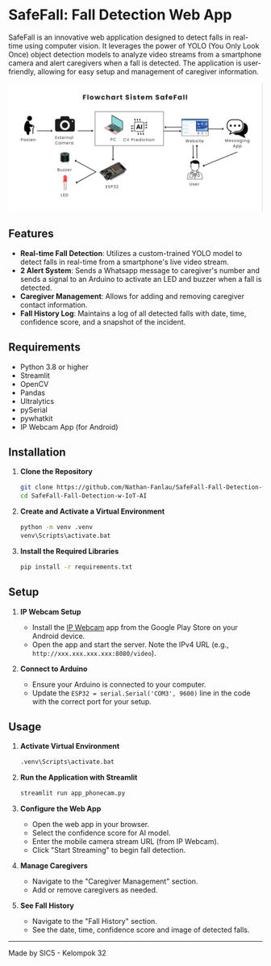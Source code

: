# SafeFall: Fall Detection Web App

SafeFall is an innovative web application designed to detect falls in real-time using computer vision. It leverages the power of YOLO (You Only Look Once) object detection models to analyze video streams from a smartphone camera and alert caregivers when a fall is detected. The application is user-friendly, allowing for easy setup and management of caregiver information.

![screenshot](Flowchart.png)

## Features

- **Real-time Fall Detection**: Utilizes a custom-trained YOLO model to detect falls in real-time from a smartphone's live video stream.
- **2 Alert System**: Sends a Whatsapp message to caregiver's number and sends a signal to an Arduino to activate an LED and buzzer when a fall is detected.
- **Caregiver Management**: Allows for adding and removing caregiver contact information.
- **Fall History Log**: Maintains a log of all detected falls with date, time, confidence score, and a snapshot of the incident.

## Requirements

- Python 3.8 or higher
- Streamlit
- OpenCV
- Pandas
- Ultralytics
- pySerial
- pywhatkit
- IP Webcam App (for Android)

## Installation

1. **Clone the Repository**
    ```bash
    git clone https://github.com/Nathan-Fanlau/SafeFall-Fall-Detection-w-IoT-AI.git
    cd SafeFall-Fall-Detection-w-IoT-AI
    ```
    
2. **Create and Activate a Virtual Environment**
    ```bash
    python -m venv .venv
    venv\Scripts\activate.bat
    ```

3. **Install the Required Libraries**
    ```bash
    pip install -r requirements.txt
    ```

## Setup

1. **IP Webcam Setup**
   - Install the [IP Webcam](https://play.google.com/store/apps/details?id=com.pas.webcam) app from the Google Play Store on your Android device.
   - Open the app and start the server. Note the IPv4 URL (e.g., `http://xxx.xxx.xxx.xxx:8080/video`).

2. **Connect to Arduino**
   - Ensure your Arduino is connected to your computer.
   - Update the `ESP32 = serial.Serial('COM3', 9600)` line in the code with the correct port for your setup.

## Usage

1. **Activate Virtual Environment**
    ```bash
    .venv\Scripts\activate.bat
    ```

2. **Run the Application with Streamlit**
    ```bash
    streamlit run app_phonecam.py
    ```

3. **Configure the Web App**
   - Open the web app in your browser.
   - Select the confidence score for AI model.
   - Enter the mobile camera stream URL (from IP Webcam).
   - Click "Start Streaming" to begin fall detection.

4. **Manage Caregivers**
   - Navigate to the "Caregiver Management" section.
   - Add or remove caregivers as needed.

5. **See Fall History**
   - Navigate to the "Fall History" section.
   - See the date, time, confidence score and image of detected falls.

---

Made by SIC5 - Kelompok 32

